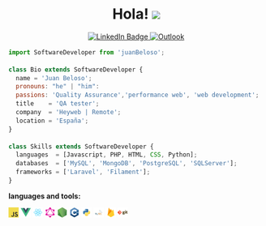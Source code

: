   <h1 align="center">
 Hola!
  <img src="https://media.giphy.com/media/hvRJCLFzcasrR4ia7z/giphy.gif" width="30px"/>
  </h1>

<div id="header" align="center">
  <div id="badges">
    <a href="https://www.linkedin.com/in/juan-antonio-beloso-daparte-253a7818/">
      <img src="https://img.shields.io/badge/LinkedIn-blue?style=for-the-badge&logo=linkedin&logoColor=white" alt="LinkedIn Badge"/>
    </a>
    </a>
  <a href="mailto:juan.belosoe@hotmail.com" target="_blank">
    <img  alt="Outlook" src="https://img.shields.io/badge/Microsoft_Outlook-0078D4?style=for-the-badge&logo=microsoft-outlook&logoColor=white" />
  </a>
  </div>
</div>

```js
import SoftwareDeveloper from 'juanBeloso';

class Bio extends SoftwareDeveloper {
  name = 'Juan Beloso';
  pronouns: "he" | "him":
  passions: 'Quality Assurance','performance web', 'web development';
  title    = 'QA tester';
  company  = 'Heyweb | Remote';
  location = 'España';
}

class Skills extends SoftwareDeveloper {
  languages  = [Javascript, PHP, HTML, CSS, Python];
  databases  = ['MySQL', 'MongoDB', 'PostgreSQL', 'SQLServer'];
  frameworks = ['Laravel', 'Filament'];
}
```
**languages and tools:**  

<code><img height="20" src="https://raw.githubusercontent.com/github/explore/80688e429a7d4ef2fca1e82350fe8e3517d3494d/topics/javascript/javascript.png"></code>
<code><img height="20" src="https://raw.githubusercontent.com/github/explore/80688e429a7d4ef2fca1e82350fe8e3517d3494d/topics/vue/vue.png"></code>
<code><img height="20" src="https://raw.githubusercontent.com/github/explore/80688e429a7d4ef2fca1e82350fe8e3517d3494d/topics/react/react.png"></code>
<code><img height="20" src="https://raw.githubusercontent.com/github/explore/5c058a388828bb5fde0bcafd4bc867b5bb3f26f3/topics/graphql/graphql.png"></code>
<code><img height="20" src="https://raw.githubusercontent.com/github/explore/80688e429a7d4ef2fca1e82350fe8e3517d3494d/topics/nodejs/nodejs.png"></code>
<code><img height="20" src="https://raw.githubusercontent.com/github/explore/80688e429a7d4ef2fca1e82350fe8e3517d3494d/topics/cpp/cpp.png"></code>
<code><img height="20" src="https://raw.githubusercontent.com/github/explore/80688e429a7d4ef2fca1e82350fe8e3517d3494d/topics/python/python.png"></code>
<code><img height="20" src="https://raw.githubusercontent.com/github/explore/80688e429a7d4ef2fca1e82350fe8e3517d3494d/topics/mysql/mysql.png"></code>
<code><img height="20" src="https://raw.githubusercontent.com/github/explore/80688e429a7d4ef2fca1e82350fe8e3517d3494d/topics/firebase/firebase.png"></code>
<code><img height="20" src="https://raw.githubusercontent.com/github/explore/80688e429a7d4ef2fca1e82350fe8e3517d3494d/topics/git/git.png"></code>
